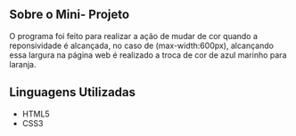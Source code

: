 
## Sobre o Mini- Projeto

O programa foi feito para realizar a ação de
mudar de cor quando a reponsividade é alcançada, no caso
de (max-width:600px), alcançando essa largura na página web
é realizado a troca de cor de azul marinho para laranja.
## Linguagens Utilizadas

- HTML5
- CSS3